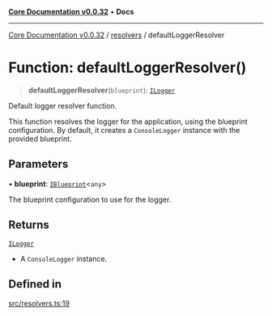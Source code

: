 [**Core Documentation v0.0.32**](../../README.md) • **Docs**

***

[Core Documentation v0.0.32](../../modules.md) / [resolvers](../README.md) / defaultLoggerResolver

# Function: defaultLoggerResolver()

> **defaultLoggerResolver**(`blueprint`): [`ILogger`](../../definitions/interfaces/ILogger.md)

Default logger resolver function.

This function resolves the logger for the application, using the blueprint configuration.
By default, it creates a `ConsoleLogger` instance with the provided blueprint.

## Parameters

• **blueprint**: [`IBlueprint`](../../definitions/type-aliases/IBlueprint.md)\<`any`\>

The blueprint configuration to use for the logger.

## Returns

[`ILogger`](../../definitions/interfaces/ILogger.md)

- A `ConsoleLogger` instance.

## Defined in

[src/resolvers.ts:19](https://github.com/stonemjs/core/blob/59c27bdae04e7adc72d7c3e25cee704d5e04ce0c/src/resolvers.ts#L19)
